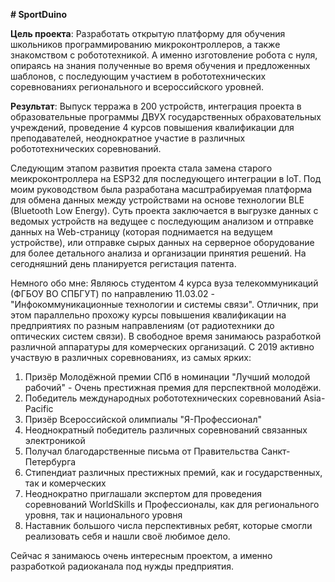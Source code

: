 **# SportDuino**

**Цель проекта**: Разработать открытую платформу для обучения школьников программированию микроконтроллеров, а также знакомством с робототехникой. А именно изготовление робота с нуля, опираясь на знания полученные во время обучения и предложенных шаблонов, с последующим участием в робототехнических соревнованиях регионального и всероссийского уровней. 

**Результат**: Выпуск терража в 200 устройств, интеграция проекта в образовательные программы ДВУХ государственных обраховательных учреждений, проведение 4 курсов повышения квалификации для преподавателей, неоднократное участие в различных робототехнических соревнований. 

Следующим этапом развития проекта стала замена старого меикроконтроллера на ESP32 для последующего интеграции в IoT. Под моим руководством была разработана масштрабируемая платформа для обмена данных между устройствами на основе технологии BLE (Bluetooth Low Energy). Суть проекта заключается в выгрузке данных с ведомых устройств на ведущее с последующим анализом и отправке данных на Web-страницу (которая поднимается на ведущем устройстве), или отправке сырых данных на серверное оборудование для более детального анализа и организации принятия решений. На сегодняшний день планируется регистация патента. 

Немного обо мне:
Являюсь студентом 4 курса вуза телекоммуникаций (ФГБОУ ВО СПБГУТ) по направлению 11.03.02 - "Инфокоммуникационные технологии и системы связи". Отличник, при этом параллельно прохожу курсы повышения квалификации на предприятиях по разным направлениям (от радиотехники до оптических систем связи).
В свободное время занимаюсь разработкой различной аппаратуры для комерческих организаций.
С 2019 активно участвую в различных соревнованиях, из самых ярких:
 1. Призёр Молодёжной премии СПб в номинации "Лучший молодой рабочий" - Очень престижная премия для перспектвной молодёжи.
 2. Победитель международных робототехнических соревнований Asia-Pacific
 3. Призёр Всероссийской олимпиалы "Я-Профессионал"
 4. Неоднократный победитель различных соревнований связанных электроникой
 5. Получал благодарственные письма от Правительства Санкт-Петербурга
 6. Стипендиат различных престижных премий, как и государственных, так и комерческих
 7. Неоднократно приглашали экспертом для проведения соревнований WorldSkills и Профессионалы, как для регионального уровня, так и национального уровня
 8. Наставник большого числа перспективных ребят, которые смогли реализовать себя и нашли своё любимое дело.

Сейчас я занимаюсь очень интересным проектом, а именно разработкой радиоканала под нужды предприятия.

